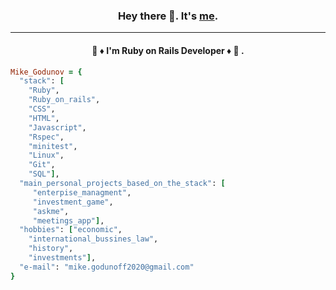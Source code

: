 <div align="center">
 
 ### Hey there 👋. It's [me](https://github.com/Mike2022SPB).
* * *
#### :gem: :diamonds: I'm Ruby on Rails Developer :diamonds: :gem: .

</div>

```ruby
Mike_Godunov = {
  "stack": [
    "Ruby",
    "Ruby_on_rails",
    "CSS",
    "HTML",
    "Javascript",
    "Rspec",
    "minitest",
    "Linux",
    "Git",
    "SQL"],
  "main_personal_projects_based_on_the_stack": [
     "enterpise_managment",
     "investment_game",
     "askme",
     "meetings_app"],
  "hobbies": ["economic",
    "international_bussines_law",
    "history",
    "investments"],
  "e-mail": "mike.godunoff2020@gmail.com"
} 
```
